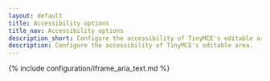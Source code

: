 ```yaml
---
layout: default
title: Accessibility options
title_nav: Accessibility options
description_short: Configure the accessibility of TinyMCE's editable area.
description: Configure the accessibility of TinyMCE's editable area.
---
```


{% include configuration/iframe_aria_text.md %}
